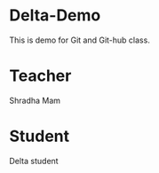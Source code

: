 # Delta-Demo
This is demo for Git and Git-hub class.

# Teacher 
Shradha Mam

# Student 
Delta student
